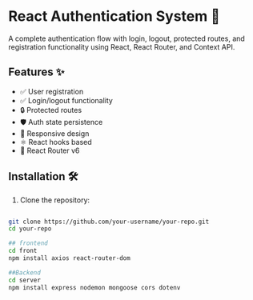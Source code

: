 # React Authentication System 🔐

A complete authentication flow with login, logout, protected routes, and registration functionality using React, React Router, and Context API.

## Features ✨

- ✅ User registration
- ✅ Login/logout functionality
- 🔒 Protected routes
- 🛡️ Auth state persistence
- 📱 Responsive design
- ⚛️ React hooks based
- 🚀 React Router v6

## Installation 🛠️

1. Clone the repository:
```bash

git clone https://github.com/your-username/your-repo.git
cd your-repo

## frontend
cd front
npm install axios react-router-dom

##Backend
cd server
npm install express nodemon mongoose cors dotenv
